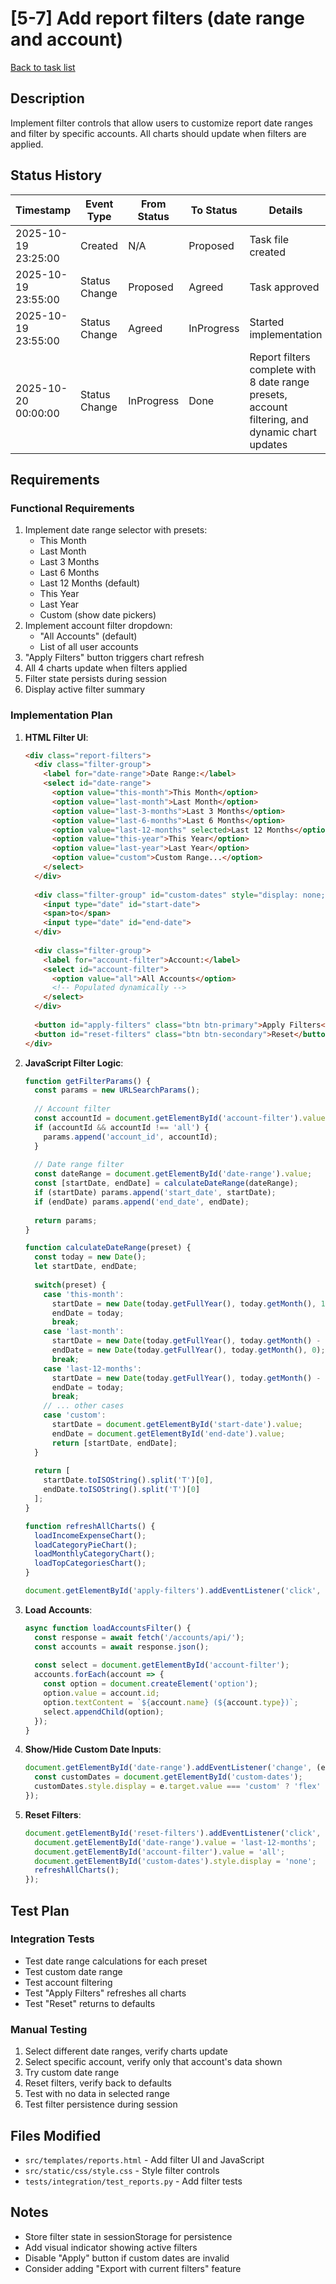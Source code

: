 # [5-7] Add report filters (date range and account)

[Back to task list](./tasks.md)

## Description

Implement filter controls that allow users to customize report date ranges and filter by specific accounts. All charts should update when filters are applied.

## Status History

| Timestamp | Event Type | From Status | To Status | Details | User |
|-----------|------------|-------------|-----------|---------|------|
| 2025-10-19 23:25:00 | Created | N/A | Proposed | Task file created | Saeed |
| 2025-10-19 23:55:00 | Status Change | Proposed | Agreed | Task approved | Saeed |
| 2025-10-19 23:55:00 | Status Change | Agreed | InProgress | Started implementation | Saeed |
| 2025-10-20 00:00:00 | Status Change | InProgress | Done | Report filters complete with 8 date range presets, account filtering, and dynamic chart updates | Saeed |

## Requirements

### Functional Requirements
1. Implement date range selector with presets:
   - This Month
   - Last Month
   - Last 3 Months
   - Last 6 Months
   - Last 12 Months (default)
   - This Year
   - Last Year
   - Custom (show date pickers)
2. Implement account filter dropdown:
   - "All Accounts" (default)
   - List of all user accounts
3. "Apply Filters" button triggers chart refresh
4. All 4 charts update when filters applied
5. Filter state persists during session
6. Display active filter summary

### Implementation Plan

1. **HTML Filter UI**:
   ```html
   <div class="report-filters">
     <div class="filter-group">
       <label for="date-range">Date Range:</label>
       <select id="date-range">
         <option value="this-month">This Month</option>
         <option value="last-month">Last Month</option>
         <option value="last-3-months">Last 3 Months</option>
         <option value="last-6-months">Last 6 Months</option>
         <option value="last-12-months" selected>Last 12 Months</option>
         <option value="this-year">This Year</option>
         <option value="last-year">Last Year</option>
         <option value="custom">Custom Range...</option>
       </select>
     </div>
     
     <div class="filter-group" id="custom-dates" style="display: none;">
       <input type="date" id="start-date">
       <span>to</span>
       <input type="date" id="end-date">
     </div>
     
     <div class="filter-group">
       <label for="account-filter">Account:</label>
       <select id="account-filter">
         <option value="all">All Accounts</option>
         <!-- Populated dynamically -->
       </select>
     </div>
     
     <button id="apply-filters" class="btn btn-primary">Apply Filters</button>
     <button id="reset-filters" class="btn btn-secondary">Reset</button>
   </div>
   ```

2. **JavaScript Filter Logic**:
   ```javascript
   function getFilterParams() {
     const params = new URLSearchParams();
     
     // Account filter
     const accountId = document.getElementById('account-filter').value;
     if (accountId && accountId !== 'all') {
       params.append('account_id', accountId);
     }
     
     // Date range filter
     const dateRange = document.getElementById('date-range').value;
     const [startDate, endDate] = calculateDateRange(dateRange);
     if (startDate) params.append('start_date', startDate);
     if (endDate) params.append('end_date', endDate);
     
     return params;
   }
   
   function calculateDateRange(preset) {
     const today = new Date();
     let startDate, endDate;
     
     switch(preset) {
       case 'this-month':
         startDate = new Date(today.getFullYear(), today.getMonth(), 1);
         endDate = today;
         break;
       case 'last-month':
         startDate = new Date(today.getFullYear(), today.getMonth() - 1, 1);
         endDate = new Date(today.getFullYear(), today.getMonth(), 0);
         break;
       case 'last-12-months':
         startDate = new Date(today.getFullYear(), today.getMonth() - 12, 1);
         endDate = today;
         break;
       // ... other cases
       case 'custom':
         startDate = document.getElementById('start-date').value;
         endDate = document.getElementById('end-date').value;
         return [startDate, endDate];
     }
     
     return [
       startDate.toISOString().split('T')[0],
       endDate.toISOString().split('T')[0]
     ];
   }
   
   function refreshAllCharts() {
     loadIncomeExpenseChart();
     loadCategoryPieChart();
     loadMonthlyCategoryChart();
     loadTopCategoriesChart();
   }
   
   document.getElementById('apply-filters').addEventListener('click', refreshAllCharts);
   ```

3. **Load Accounts**:
   ```javascript
   async function loadAccountsFilter() {
     const response = await fetch('/accounts/api/');
     const accounts = await response.json();
     
     const select = document.getElementById('account-filter');
     accounts.forEach(account => {
       const option = document.createElement('option');
       option.value = account.id;
       option.textContent = `${account.name} (${account.type})`;
       select.appendChild(option);
     });
   }
   ```

4. **Show/Hide Custom Date Inputs**:
   ```javascript
   document.getElementById('date-range').addEventListener('change', (e) => {
     const customDates = document.getElementById('custom-dates');
     customDates.style.display = e.target.value === 'custom' ? 'flex' : 'none';
   });
   ```

5. **Reset Filters**:
   ```javascript
   document.getElementById('reset-filters').addEventListener('click', () => {
     document.getElementById('date-range').value = 'last-12-months';
     document.getElementById('account-filter').value = 'all';
     document.getElementById('custom-dates').style.display = 'none';
     refreshAllCharts();
   });
   ```

## Test Plan

### Integration Tests
- Test date range calculations for each preset
- Test custom date range
- Test account filtering
- Test "Apply Filters" refreshes all charts
- Test "Reset" returns to defaults

### Manual Testing
1. Select different date ranges, verify charts update
2. Select specific account, verify only that account's data shown
3. Try custom date range
4. Reset filters, verify back to defaults
5. Test with no data in selected range
6. Test filter persistence during session

## Files Modified

- `src/templates/reports.html` - Add filter UI and JavaScript
- `src/static/css/style.css` - Style filter controls
- `tests/integration/test_reports.py` - Add filter tests

## Notes

- Store filter state in sessionStorage for persistence
- Add visual indicator showing active filters
- Disable "Apply" button if custom dates are invalid
- Consider adding "Export with current filters" feature

